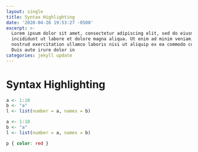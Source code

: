 ```yaml
---
layout: single
title: Syntax Highlighting
date: '2020-04-26 19:53:27 -0500'
excerpt: >-
  Lorem ipsum dolor sit amet, consectetur adipiscing elit, sed do eiusmod tempor
  incididunt ut labore et dolore magna aliqua. Ut enim ad minim veniam, quis
  nostrud exercitation ullamco laboris nisi ut aliquip ex ea commodo consequat.
  Duis aute irure dolor in
categories: jekyll update
---
```


# Syntax Highlighting

```r
a <- 1:10
b <- "a"
l <- list(number = a, names = b)
```

```r
a <- 1:10
b <- "a"
l <- list(number = a, names = b)
```

```css
p { color: red }
```
